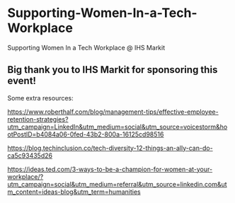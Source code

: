 # Supporting-Women-In-a-Tech-Workplace
Supporting Women In a Tech Workplace @ IHS Markit 

## Big thank you to IHS Markit for sponsoring this event!


Some extra resources:

https://www.roberthalf.com/blog/management-tips/effective-employee-retention-strategies?utm_campaign=LinkedIn&utm_medium=social&utm_source=voicestorm&hootPostID=b4084a06-0fed-43b2-800a-16125cd98516

https://blog.techinclusion.co/tech-diversity-12-things-an-ally-can-do-ca5c93435d26

https://ideas.ted.com/3-ways-to-be-a-champion-for-women-at-your-workplace/?utm_campaign=social&utm_medium=referral&utm_source=linkedin.com&utm_content=ideas-blog&utm_term=humanities
